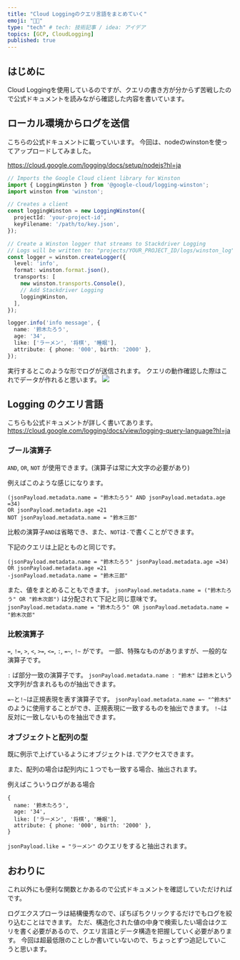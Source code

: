 ```yaml
---
title: "Cloud Loggingのクエリ言語をまとめていく"
emoji: "👨‍🔬"
type: "tech" # tech: 技術記事 / idea: アイデア
topics: [GCP, CloudLogging]
published: true
---
```



## はじめに

Cloud Loggingを使用しているのですが、クエリの書き方が分からず苦戦したので公式ドキュメントを読みながら確認した内容を書いています。

## ローカル環境からログを送信

こちらの公式ドキュメントに載っていいます。
今回は、nodeのwinstonを使ってアップロードしてみました。

https://cloud.google.com/logging/docs/setup/nodejs?hl=ja


```ts:index.ts
// Imports the Google Cloud client library for Winston
import { LoggingWinston } from '@google-cloud/logging-winston';
import winston from 'winston';

// Creates a client
const loggingWinston = new LoggingWinston({
  projectId: 'your-project-id',
  keyFilename: '/path/to/key.json',
});

// Create a Winston logger that streams to Stackdriver Logging
// Logs will be written to: "projects/YOUR_PROJECT_ID/logs/winston_log"
const logger = winston.createLogger({
  level: 'info',
  format: winston.format.json(),
  transports: [
    new winston.transports.Console(),
    // Add Stackdriver Logging
    loggingWinston,
  ],
});

logger.info('info message', {
  name: '鈴木たろう',
  age: '34',
  like: ['ラーメン', '将棋', '睡眠'],
  attribute: { phone: '000', birth: '2000' },
});
```

実行するとこのような形でログが送信されます。
クエリの動作確認した際はこれでデータが作れると思います。
![](https://storage.googleapis.com/zenn-user-upload/96xa4l0ci0fu8axdwzwc5gz7hhxd)

## Logging のクエリ言語

こちらも公式ドキュメントが詳しく書いてあります。
https://cloud.google.com/logging/docs/view/logging-query-language?hl=ja

### ブール演算子

`AND`, `OR`, `NOT` が使用できます。(演算子は常に大文字の必要があり)

例えばこのような感じになります。
```
(jsonPayload.metadata.name = "鈴木たろう" AND jsonPayload.metadata.age =34) 
OR jsonPayload.metadata.age =21 
NOT jsonPayload.metadata.name = "鈴木三郎"
```

比較の演算子`AND`は省略でき、また、`NOT`は`-`で書くことができます。

下記のクエリは上記とものと同じです。

```
(jsonPayload.metadata.name = "鈴木たろう" jsonPayload.metadata.age =34)
OR jsonPayload.metadata.age =21 
-jsonPayload.metadata.name = "鈴木三郎"
```

また、値をまとめることもできます。
`jsonPayload.metadata.name = ("鈴木たろう" OR "鈴木次郎")` は分配されて下記と同じ意味です。
`jsonPayload.metadata.name = "鈴木たろう" OR jsonPayload.metadata.name = "鈴木次郎"`

### 比較演算子

`=`, `!=`, `>`, `<`, `>=`, `<=`, `:`, `=~`, `!~` がです。
一部、特殊なものがありますが、一般的な演算子です。

`:` ば部分一致の演算子です。
`jsonPayload.metadata.name : "鈴木"` は`鈴木`という文字列が含まれるものが抽出できます。

`=~`と`!~`は正規表現を表す演算子です。
`jsonPayload.metadata.name =~ "^鈴木$"` のように使用することができ、正規表現に一致するものを抽出できます。
`!~`は反対に一致しないものを抽出できます。


### オブジェクトと配列の型

既に例示で上げているようにオブジェクトは`.`でアクセスできます。

また、配列の場合は配列内に１つでも一致する場合、抽出されます。

例えばこういうログがある場合
```
{
  name: '鈴木たろう',
  age: '34',
  like: ['ラーメン', '将棋', '睡眠'],
  attribute: { phone: '000', birth: '2000' },
}
```

`jsonPayload.like = "ラーメン"` のクエリをすると抽出されます。

## おわりに

これ以外にも便利な関数とかあるので公式ドキュメントを確認していただければです。

ログエクスプローラは結構優秀なので、ぽちぽちクリックするだけでもログを絞り込むことはできます。
ただ、構造化された値の中身で検索したい場合はクエリを書く必要があるので、クエリ言語とデータ構造を把握していく必要があります。
今回は超最低限のことしか書いていないので、ちょっとずつ追記していこうと思います。
